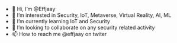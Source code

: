 - 👋 Hi, I’m @Effjaay
- 👀 I’m interested in Security, IoT, Metaverse, Virtual Reality, AI, ML
- 🌱 I’m currently learning IoT and Security
- 💞️ I’m looking to collaborate on any security related activity
- 📫 How to reach me @effjaay on twiter

<!---
Effjaay/Effjaay is a ✨ special ✨ repository because its `README.md` (this file) appears on your GitHub profile.
You can click the Preview link to take a look at your changes.
--->
